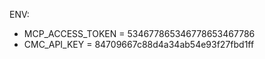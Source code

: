 ENV:
- MCP_ACCESS_TOKEN = 534677865346778653467786
- CMC_API_KEY      = 84709667c88d4a34ab54e93f27fbd1ff
